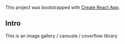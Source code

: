 This project was bootstrapped with [Create React App](https://github.com/facebook/create-react-app).

## Intro

This is an image gallery / carousle / coverflow library